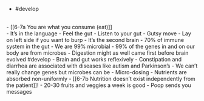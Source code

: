 - #develop
<br>
- [[6-7a You are what you consume (eat)]]
<br>
- It’s in the language
  - Feel the gut
  - Listen to your gut
  - Gutsy move
- Lay on left side if you want to burp
- It’s the second brain
  - 70% of immune system in the gut
  - We are 99% microbial
    - 99% of the genes in and on our body are from microbes
  - Digestion might as well came first before brain evolved #develop 
    - Brain and gut works reflexively 
      - Constipation and diarrhea are associated with diseases like autism and Parkinson’s
- We can’t really change genes but microbes can be
  - Micro-dosing
- Nutrients are absorbed non-uniformly
  - [[6-7b Nutrition doesn’t exist independently from the patient]]!
- 20-30 fruits and veggies a week is good
- Poop sends you messages